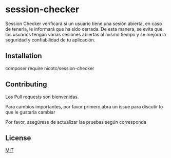 # session-checker
Session Checker verificará si un usuario tiene una sesión abierta, en caso de tenerla, le informará que ha sido cerrada. De esta manera, se evita que los usuarios tengan varias sesiones abiertas al mismo tiempo y se mejora la seguridad y confiabilidad de tu aplicación.


## Installation

composer require nicotc/session-checker

## Contributing

Los Pull requests son bienvenidas.

Para cambios importantes, por favor primero abra un issue para discutir lo que le gustaría cambiar

Por favor, asegúrese de actualizar las pruebas según corresponda

## License

[MIT](https://choosealicense.com/licenses/mit/)
